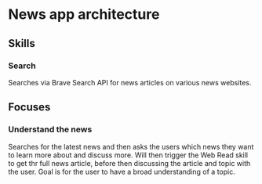 # News app architecture

## Skills

### Search

Searches via Brave Search API for news articles on various news websites.

## Focuses

### Understand the news

Searches for the latest news and then asks the users which news they want to learn more about and discuss more. Will then trigger the Web Read skill to get thr full news article, before then discussing the article and topic with the user. Goal is for the user to have a broad understanding of a topic.